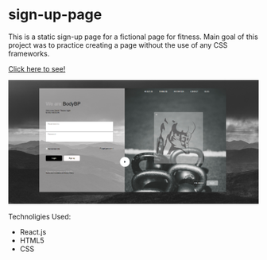 # sign-up-page

This is a static sign-up page for a fictional page for fitness. Main goal of this project was to
practice creating a page without the use of any CSS frameworks.

[Click here to see!](https://sign-up-page-hycyfqvgtm.now.sh)

![sign-up-page-image](https://github.com/tim0thylee/sign-up-page/blob/master/sign-up-page/src/images/bodyhomepage.png)

Technoligies Used: 

* React.js
* HTML5
* CSS

